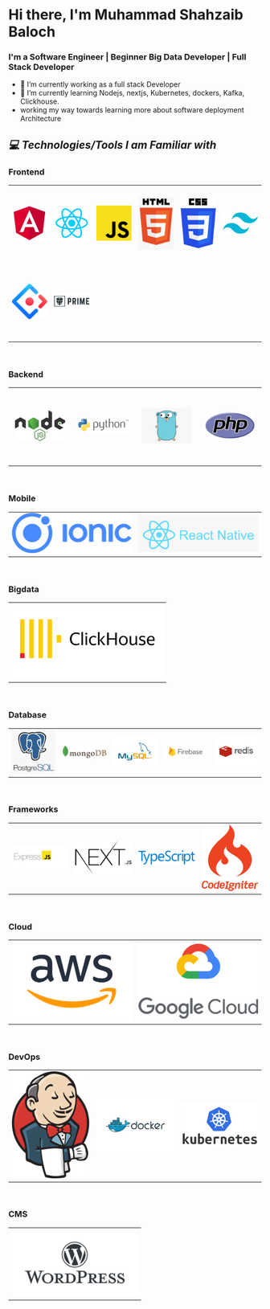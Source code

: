 # Hi there, I'm Muhammad Shahzaib Baloch

### I'm a Software Engineer | Beginner Big Data Developer | Full Stack Developer

- 🔭 I’m currently working as a full stack Developer
- 🌱 I’m currently learning Nodejs, nextjs, Kubernetes, dockers, Kafka, Clickhouse.
- working my way towards learning more about software deployment Architecture

<h2><i>💻 Technologies/Tools I am Familiar with</i></h2>
<h3> Frontend </h3>
<table width="100">
<tr>
    <td align='center' width="150" height="150">
        <img src="https://github.com/shahzaibbaloch02/shahzaibbaloch02/blob/main/images/angular.png" width="100" >
    </td>
    <td align='center' width="150" height="150">
        <img src="https://github.com/shahzaibbaloch02/shahzaibbaloch02/blob/main/images/react.png" width="100">
    </td>
    <td align='center' width="150" height="150">
        <img src="https://github.com/shahzaibbaloch02/shahzaibbaloch02/blob/main/images/javascript.png" width="100">
    </td>
     <td align='center' width="150" height="150">
        <img src="https://github.com/shahzaibbaloch02/shahzaibbaloch02/blob/main/images/html.png" width="100">
    </td>
    <td align='center' width="150" height="150">
        <img src="https://github.com/shahzaibbaloch02/shahzaibbaloch02/blob/main/images/css.png" width="100" >
    </td>
    <td align='center' width="150" height="150">
        <img src="https://github.com/shahzaibbaloch02/shahzaibbaloch02/blob/main/images/tailwind.svg"width="100" >
    </td>
</tr>
    <tr>
        <td align='center' width="150" height="150">
        <img src="https://github.com/shahzaibbaloch02/shahzaibbaloch02/blob/main/images/ant-design.png" width="100">
    </td>
        <td align='center' width="150" height="150">
        <img src="https://github.com/shahzaibbaloch02/shahzaibbaloch02/blob/main/images/prime-faces.png" width="100">
    </td>
</table>
</br>

<h3> Backend </h3>
<table width="100">
<tr>
    <td align='center' width="150" height="150">
        <img src="https://github.com/shahzaibbaloch02/shahzaibbaloch02/blob/main/images/nodejs.png" width="100" >
    </td>
    <td align='center' width="150" height="150">
        <img src="https://github.com/shahzaibbaloch02/shahzaibbaloch02/blob/main/images/python.png" width="100" >
    </td>
    <td align='center' width="150" height="150">
        <img src="https://github.com/shahzaibbaloch02/shahzaibbaloch02/blob/main/images/golang.png" width="100">
    </td>
     <td align='center' width="150" height="150">
        <img src="https://github.com/shahzaibbaloch02/shahzaibbaloch02/blob/main/images/php.svg" width="100">
    </td>
</tr>
</table>
</br>

<h3> Mobile </h3>
<table width="100">
<tr>
    <td align='center' width="300">
        <img src="https://github.com/shahzaibbaloch02/shahzaibbaloch02/blob/main/images/ionic.png" width="250" >
    </td>
    <td align='center' width="300">
        <img src="https://github.com/shahzaibbaloch02/shahzaibbaloch02/blob/main/images/react-native.png" width="250" >
    </td>
</tr>
</table>
</br>

<h3> Bigdata </h3>
<table width="100">
<tr>
    <td align='center' width="300">
        <img src="https://github.com/shahzaibbaloch02/shahzaibbaloch02/blob/main/images/clickhouse.png" width="300" >
    </td>
</tr>
</table>

</br>

<h3> Database </h3>
<table width="100">
<tr>
    <td align='center' width="200">
        <img src="https://github.com/shahzaibbaloch02/shahzaibbaloch02/blob/main/images/postgresql.png" width="250" >
    </td>
    <td align='center' width="200">
        <img src="https://github.com/shahzaibbaloch02/shahzaibbaloch02/blob/main/images/mongodb.png" width="250" >
    </td>
      <td align='center' width="200">
        <img src="https://github.com/shahzaibbaloch02/shahzaibbaloch02/blob/main/images/mysql.png" width="250" >
    </td>
        <td align='center' width="200">
        <img src="https://github.com/shahzaibbaloch02/shahzaibbaloch02/blob/main/images/firebase.png" width="250" >
    </td>
    <td align='center' width="200">
        <img src="https://github.com/shahzaibbaloch02/shahzaibbaloch02/blob/main/images/redis.png" width="250" >
    </td>
</tr>
</table>

</br>

<h3> Frameworks </h3>
<table width="100">
<tr>
    <td align='center' width="200">
        <img src="https://github.com/shahzaibbaloch02/shahzaibbaloch02/blob/main/images/expressjs.png" width="250" >
    </td>
    <td align='center' width="200">
        <img src="https://github.com/shahzaibbaloch02/shahzaibbaloch02/blob/main/images/nextjs.svg" width="250" >
    </td>
     <td align='center' width="200">
        <img src="https://github.com/shahzaibbaloch02/shahzaibbaloch02/blob/main/images/TypeScript.png" width="250" >
    </td>
     <td align='center' width="200">
        <img src="https://github.com/shahzaibbaloch02/shahzaibbaloch02/blob/main/images/codeigniter.svg" width="250" >
    </td>
</tr>

</table>

</br>

<h3> Cloud </h3>
<table width="100">
<tr>
    <td align='center' width="250">
        <img src="https://github.com/shahzaibbaloch02/shahzaibbaloch02/blob/main/images/aws.png" width="250" >
    </td>
    <td align='center' width="250">
        <img src="https://github.com/shahzaibbaloch02/shahzaibbaloch02/blob/main/images/google-cloud.png" width="250" >
    </td>
</tr>
</table>

</br>

<h3> DevOps </h3>
<table width="100">
<tr>
    <td align='center' width="250">
        <img src="https://github.com/shahzaibbaloch02/shahzaibbaloch02/blob/main/images/jenkins.png" width="250" >
    </td>
    <td align='center' width="250">
        <img src="https://github.com/shahzaibbaloch02/shahzaibbaloch02/blob/main/images/docker.png" width="250" >
    </td>
    <td align='center' width="250">
        <img src="https://github.com/shahzaibbaloch02/shahzaibbaloch02/blob/main/images/kubernetes.png" width="250" >
    </td>
</tr>
</table>
</br>

<h3> CMS </h3>
<table width="100">
<tr>
    <td align='center' width="250">
        <img src="https://github.com/shahzaibbaloch02/shahzaibbaloch02/blob/main/images/wordpress.png" width="250" >
    </td>
</tr>
</table>
</br>
